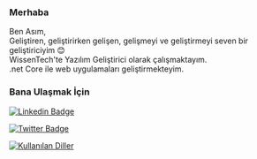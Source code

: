 ### Merhaba
Ben Asım, <br>
Geliştiren, geliştirirken gelişen, gelişmeyi ve geliştirmeyi seven bir  geliştiriciyim :blush:<br> 
WissenTech'te  Yazılım Geliştirici olarak çalışmaktayım.<br>.net Core ile web uygulamaları geliştirmekteyim.



### Bana Ulaşmak İçin

[![Linkedin Badge](https://img.shields.io/badge/asmulusoy-follow%20on%20linkedin-blue?style=for-the-badge&logo=linkedin)](https://www.linkedin.com/in/asmulusoy/)

[![Twitter Badge](https://img.shields.io/badge/asmulusoy-follow%20on%20twitter-blue?style=for-the-badge&logo=twitter)](https://twitter.com/asm_ulusoy/)


[![Kullanılan Diller](https://github-readme-stats.vercel.app/api/top-langs/?username=asmulusoy&layout=compact&langs_count=10&hide=html,smarty,javascript)](https://github-readme-stats.vercel.app/api/top-langs/?username=asmulusoy&layout=compact&langs_count=10&hide=html,smarty,javascript)
